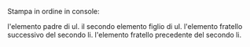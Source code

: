 Stampa in ordine in console:

l'elemento padre di ul.
il secondo elemento figlio di ul.
l'elemento fratello successivo del secondo li.
l'elemento fratello precedente del secondo li.

